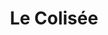 ---
created-date: 19/02/2022
title: "Le Colisée"
description: Que dire de ce lieux très historique ?! C'est évidemment à faire. J'ai ressenti une sacrée atmosphère dans ce lieu. Difficile à expliquer mais c'est impressionnant.
lat: 41.8902039051104
lon: 12.492376416921616
address: "Piazza del Colosseo, 1, 00184 Roma RM, Italie"
website: https://colosseo.it
tags: "touristique"
image: images/le-colisee.jpg
---